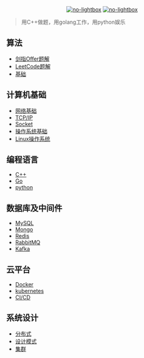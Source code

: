 <div align="center">
    <a href="https://github.com/xnzone/csnote"> <img src="https://badgen.net/github/stars/xnzone/csnote?icon=github" title="no-lightbox"></a>
    <a href="https://github.com/xnzone/csnote"> <img src="https://badgen.net/github/forks/xnzone/csnote?icon=github" title="no-lightbox"></a>
</div>

>用C++做题，用golang工作，用python娱乐

## 算法
- [剑指Offer题解](算法/README.md#offer)
- [LeetCode题解](算法/README.md#leetcode)
- [基础]()

## 计算机基础
- [网络基础]()
- [TCP/IP]()
- [Socket]()
- [操作系统基础](计算机基础/README.md#os)
- [Linux操作系统]()

## 编程语言
- [C++](编程语言/README.md#cpp)
- [Go](编程语言/README.md#golang)
- [python](编程语言/README.md#python)

## 数据库及中间件
- [MySQL](数据库及中间件/README.md#mysql)
- [Mongo]()
- [Redis]()
- [RabbitMQ]()
- [Kafka]()

## 云平台
- [Docker](云平台/README.md#docker)
- [kubernetes]()
- [CI/CD]()

## 系统设计
- [分布式]()
- [设计模式]()
- [集群]()

<!-- ## 小玩具
- [Git]()
- [正则表达式]()
- [GitBook插件](小玩具/GitBook/README.md)
- [生产力脚本](小玩具/生产力脚本/README.md) -->
